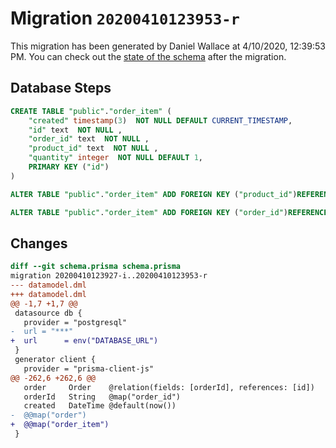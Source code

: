 # Migration `20200410123953-r`

This migration has been generated by Daniel Wallace at 4/10/2020, 12:39:53 PM.
You can check out the [state of the schema](./schema.prisma) after the migration.

## Database Steps

```sql
CREATE TABLE "public"."order_item" (
    "created" timestamp(3)  NOT NULL DEFAULT CURRENT_TIMESTAMP,
    "id" text  NOT NULL ,
    "order_id" text  NOT NULL ,
    "product_id" text  NOT NULL ,
    "quantity" integer  NOT NULL DEFAULT 1,
    PRIMARY KEY ("id")
) 

ALTER TABLE "public"."order_item" ADD FOREIGN KEY ("product_id")REFERENCES "public"."product"("id") ON DELETE CASCADE  ON UPDATE CASCADE

ALTER TABLE "public"."order_item" ADD FOREIGN KEY ("order_id")REFERENCES "public"."order"("id") ON DELETE CASCADE  ON UPDATE CASCADE
```

## Changes

```diff
diff --git schema.prisma schema.prisma
migration 20200410123927-i..20200410123953-r
--- datamodel.dml
+++ datamodel.dml
@@ -1,7 +1,7 @@
 datasource db {
   provider = "postgresql"
-  url = "***"
+  url      = env("DATABASE_URL")
 }
 generator client {
   provider = "prisma-client-js"
@@ -262,6 +262,6 @@
   order     Order    @relation(fields: [orderId], references: [id])
   orderId   String   @map("order_id")
   created   DateTime @default(now())
-  @@map("order")
+  @@map("order_item")
 }
```


